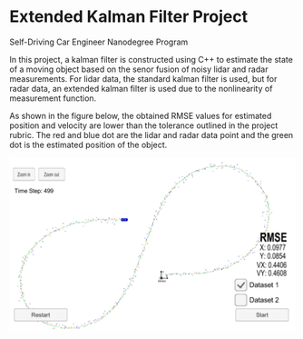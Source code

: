 # Extended Kalman Filter Project
Self-Driving Car Engineer Nanodegree Program

In this project, a kalman filter is constructed using C++ to estimate the state of a moving object based on the senor fusion of noisy lidar and radar measurements. For lidar data, the standard kalman filter is used, but for radar data, an extended kalman filter is used due to the nonlinearity of measurement function.

As shown in the figure below, the obtained RMSE values for estimated position and velocity are lower than the tolerance outlined in the project rubric. The red and blue dot are the lidar and radar data point and the green dot is the estimated position of the object.

[//]: # (Image References)

[image1]: ./img1.png "Estimated trajectory using kalman filter"

![alt text][image1]




